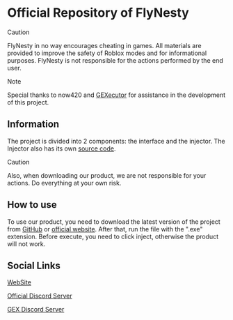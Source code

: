 # Official Repository of FlyNesty

> [!CAUTION]
> FlyNesty in no way encourages cheating in games. All materials are provided to improve the safety of Roblox modes and for informational purposes. FlyNesty is not responsible for the actions performed by the end user.

> [!NOTE]
> Special thanks to now420 and [GEXecutor](https://github.com/now420/Hexecutor) for assistance in the development of this project.

## Information
The project is divided into 2 components: the interface and the injector. The Injector also has its own [source code](https://github.com/HartashAlt/FlyNestyInjector).

> [!CAUTION]
> Also, when downloading our product, we are not responsible for your actions. Do everything at your own risk.

## How to use
To use our product, you need to download the latest version of the project from [GitHub](https://github.com/ImHartash/FlyNestyFreeRobloxExecutor/releases) or [official website](https://flynesty.xyz/). After that, run the file with the ".exe" extension. Before execute, you need to click inject, otherwise the product will not work.

## Social Links
[WebSite](https://flynesty.xyz/)

[Official Discord Server](https://discord.gg/dEzfK4bnGu)

[GEX Discord Server](https://discord.gg/vet7pccvtP)
